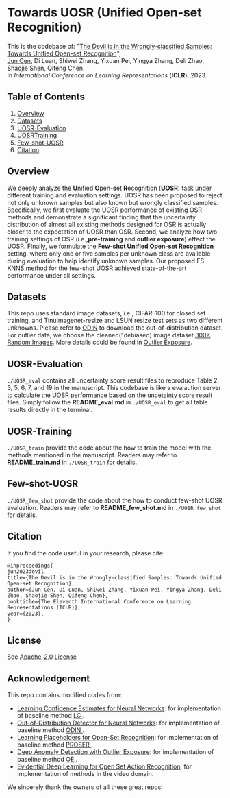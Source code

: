 # **Towards UOSR (Unified Open-set Recognition)**

This is the codebase of: "[The Devil is in the Wrongly-classified Samples: Towards Unified Open-set Recognition](https://openreview.net/forum?id=xLr0I_xYGAs)",  
[Jun Cen](www.cen-jun.com), Di Luan, Shiwei Zhang, Yixuan Pei, Yingya Zhang, Deli Zhao, Shaojie Shen, Qifeng Chen.  
In _International Conference on Learning Representations_ (**ICLR**), 2023.

## __Table of Contents__
1. [Overview](#overview)
1. [Datasets](#datasets)
1. [UOSR-Evaluation](#UOSR-Evaluation)
1. [UOSRTraining](#UOSR-Training)
1. [Few-shot-UOSR](#Few-shot-UOSR)
1. [Citation](#citation)


## __Overview__

We deeply analyze the **U**nified **O**pen-**s**et **R**ecognition (**UOSR**) task under different training and evaluation settings. UOSR has been proposed to reject not only unknown samples but also known but wrongly classified samples. Specifically, we first evaluate the UOSR performance of existing OSR methods and demonstrate a significant finding that the uncertainty distribution of almost all existing methods designed for OSR is actually closer to the expectation of UOSR than OSR. Second, we analyze how two training settings of OSR (i.e.,**pre-training** and **outlier exposure**) effect the UOSR. Finally, we formulate the **Few-shot Unified Open-set Recognition** setting, where only one or five samples per unknown class are available during evaluation to help identify unknown samples. Our proposed FS-KNNS method for the few-shot UOSR achieved state-of-the-art performance under all settings.

## __Datasets__

This repo uses standard image datasets, i.e., CIFAR-100 for closed set training, and TinuImagenet-resize and LSUN resize test sets as two different unknowns. Please refer to [ODIN](https://github.com/facebookresearch/odin) to download the out-of-distribution dataset. For outlier data, we choose the cleaned("debiased) image dataset [300K Random Images](https://people.eecs.berkeley.edu/~hendrycks/300K_random_images.npy). More details could be found in  [Outlier Exposure](https://github.com/hendrycks/outlier-exposure).

## __UOSR-Evaluation__

`./UOSR_eval` contains all uncertainty score result files to reproduce Table 2, 3, 5, 6, 7, and 19 in the manuscript. This codebase is like a evalaution server to calculate the UOSR performance based on the uncetainty score result files. Simply follow the __README_eval.md__ in `./UOSR_eval` to get all table results directly in the terminal.

## __UOSR-Training__
`./UOSR_train` provide the code about the how to train the model with the methods mentioned in the manuscript. Readers may refer to __README_train.md__ in `./UOSR_train` for details.

## __Few-shot-UOSR__
`./UOSR_few_shot` provide the code about the how to conduct few-shot UOSR evaluation. Readers may refer to __README_few_shot.md__ in `./UOSR_few_shot` for details.

## __Citation__

If you find the code useful in your research, please cite:

```
@inproceedings{
jun2023devil
title={The Devil is in the Wrongly-classified Samples: Towards Unified Open-set Recognition},
author={Jun Cen, Di Luan, Shiwei Zhang, Yixuan Pei, Yingya Zhang, Deli Zhao, Shaojie Shen, Qifeng Chen},
booktitle={The Eleventh International Conference on Learning Representations (ICLR)},
year={2023},
}

```

## __License__
See [Apache-2.0 License](https://github.com//LICENSE)
## __Acknowledgement__

This repo contains modified codes from:

- [Learning Confidence Estimates for Neural Networks](https://github.com/uoguelph-mlrg/confidence_estimation): for implementation of baseline method [LC ](https://arxiv.org/abs/1802.04865).
- [Out-of-Distribution Detector for Neural Networks](https://github.com/facebookresearch/odin): for implementation of baseline method [ODIN ](https://arxiv.org/abs/1706.02690).
- [Learning Placeholders for Open-Set Recognition](https://github.com/zhoudw-zdw/CVPR21-Proser): for implementation of baseline method [PROSER ](https://openaccess.thecvf.com/content/CVPR2021/papers/Zhou_Learning_Placeholders_for_Open-Set_Recognition_CVPR_2021_paper.pdf).
- [Deep Anomaly Detection with Outlier Exposure](https://github.com/hendrycks/outlier-exposure): for implementation of baseline method [OE ](https://arxiv.org/abs/1812.04606).
- [Evidential Deep Learning for Open Set Action Recognition](https://github.com/Cogito2012/DEAR): for implementation of methods in the video domain.

We sincerely thank the owners of all these great repos!
